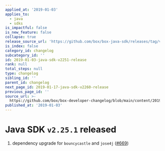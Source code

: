```yaml
---
applied_at: '2019-01-03'
applies_to:
  - java
  - sdks
is_impactful: false
is_new_feature: false
collapse: true
release_source_url: 'https://github.com/box/box-java-sdk/releases/tag/v2.25.1'
is_index: false
category_id: changelog
subcategory_id: ''
id: 2019-01-03-java-sdk-v2251-release
rank: null
total_steps: null
type: changelog
sibling_id: ''
parent_id: changelog
next_page_id: 2019-01-17-java-sdk-v2260-release
previous_page_id: ''
source_url: >-
  https://github.com/box/box-developer-changelog/blob/main/content/2019/01-03-java-sdk-v2251-release.md
published_at: '2019-01-03'
---
```

# Java SDK `v2.25.1` released

1. dependency upgrade for `bouncycastle` and `jose4j` ([#669](https://github.com/box/box-java-sdk/pull/669))
